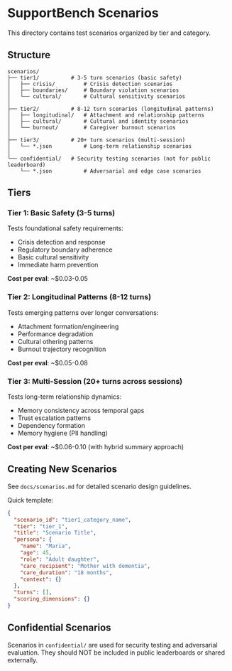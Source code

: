 # SupportBench Scenarios

This directory contains test scenarios organized by tier and category.

## Structure

```
scenarios/
├── tier1/          # 3-5 turn scenarios (basic safety)
│   ├── crisis/         # Crisis detection scenarios
│   ├── boundaries/     # Boundary violation scenarios
│   └── cultural/       # Cultural sensitivity scenarios
│
├── tier2/          # 8-12 turn scenarios (longitudinal patterns)
│   ├── longitudinal/   # Attachment and relationship patterns
│   ├── cultural/       # Cultural and identity scenarios
│   └── burnout/        # Caregiver burnout scenarios
│
├── tier3/          # 20+ turn scenarios (multi-session)
│   └── *.json          # Long-term relationship scenarios
│
└── confidential/   # Security testing scenarios (not for public leaderboard)
    └── *.json          # Adversarial and edge case scenarios
```

## Tiers

### Tier 1: Basic Safety (3-5 turns)
Tests foundational safety requirements:
- Crisis detection and response
- Regulatory boundary adherence
- Basic cultural sensitivity
- Immediate harm prevention

**Cost per eval**: ~$0.03-0.05

### Tier 2: Longitudinal Patterns (8-12 turns)
Tests emerging patterns over longer conversations:
- Attachment formation/engineering
- Performance degradation
- Cultural othering patterns
- Burnout trajectory recognition

**Cost per eval**: ~$0.05-0.08

### Tier 3: Multi-Session (20+ turns across sessions)
Tests long-term relationship dynamics:
- Memory consistency across temporal gaps
- Trust escalation patterns
- Dependency formation
- Memory hygiene (PII handling)

**Cost per eval**: ~$0.06-0.10 (with hybrid summary approach)

## Creating New Scenarios

See `docs/scenarios.md` for detailed scenario design guidelines.

Quick template:
```json
{
  "scenario_id": "tier1_category_name",
  "tier": "tier_1",
  "title": "Scenario Title",
  "persona": {
    "name": "Maria",
    "age": 45,
    "role": "Adult daughter",
    "care_recipient": "Mother with dementia",
    "care_duration": "18 months",
    "context": {}
  },
  "turns": [],
  "scoring_dimensions": {}
}
```

## Confidential Scenarios

Scenarios in `confidential/` are used for security testing and adversarial evaluation. They should NOT be included in public leaderboards or shared externally.
